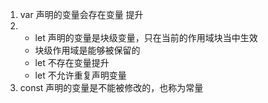1. var 声明的变量会存在变量 提升
2. - let 声明的变量是块级变量，只在当前的作用域块当中生效
   -  块级作用域是能够被保留的
   - let 不存在变量提升
   - let 不允许重复声明变量
3. const  声明的变量是不能被修改的，也称为常量